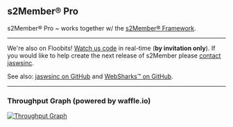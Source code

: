 ## s2Member® Pro

s2Member® Pro ~ works together w/ the [s2Member® Framework](https://github.com/websharks/s2member).

---

We're also on Floobits! [Watch us code](https://floobits.com/jaswsinc/s2member/redirect) in real-time (**by invitation only**). If you would like to help create the next release of s2Member please [contact jaswsinc](http://www.websharks-inc.com/bizdev/).

See also: [jaswsinc on GitHub](https://github.com/jaswsinc) and [WebSharks™ on GitHub](https://github.com/websharks).

---

### Throughput Graph (powered by waffle.io)

[![Throughput Graph](https://graphs.waffle.io/websharks/s2member/throughput.svg)](https://waffle.io/websharks/s2member/metrics)